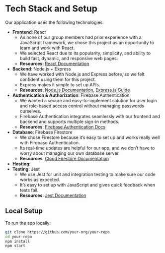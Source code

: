 # Tech Stack and Setup

Our application uses the following technologies:

- **Frontend**: React  
  - As none of our group members had prior experience with a JavaScript framework, we chose this project as an opportunity to learn and work with React.  
  - We selected React due to its popularity, simplicity, and ability to build fast, dynamic, and responsive web pages.
  - **Resources**: [React Documentation](https://react.dev/)
- **Backend**: Node.js + Express  
  - We have worked with Node.js and Express before, so we felt confident using them for this project.  
  - Express makes it simple to set up APIs.  
  - **Resources**: [Node.js Documentation](https://nodejs.org/en/docs/), [Express.js Guide](https://expressjs.com/en/starter/installing.html)
- **Authentication & Authorization**: Firebase Authentication  
  - We wanted a secure and easy-to-implement solution for user login and role-based access control without managing passwords ourselves.  
  - Firebase Authentication integrates seamlessly with our frontend and backend and supports multiple sign-in methods.
  - **Resources**: [Firebase Authentication Docs](https://firebase.google.com/docs/auth)
- **Database**: Firebase Firestore  
  - We chose Firestore because it’s easy to set up and works really well with Firebase Authentication.  
  - Its real-time updates are helpful for our app, and we don’t have to worry about managing our own database server.  
  - **Resources**: [Cloud Firestore Documentation](https://firebase.google.com/docs/firestore)
- **Hosting**:
- **Testing**: Jest  
  - We use Jest for unit and integration testing to make sure our code works as expected.  
  - It’s easy to set up with JavaScript and gives quick feedback when tests fail.  
  - **Resources**: [Jest Documentation](https://jestjs.io/docs/getting-started)

## Local Setup

To run the app locally:

```bash
git clone https://github.com/your-org/your-repo
cd your-repo
npm install
npm start
